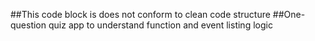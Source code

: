 ##This code block is does not conform to clean code structure
##One-question quiz app to understand function and event listing logic